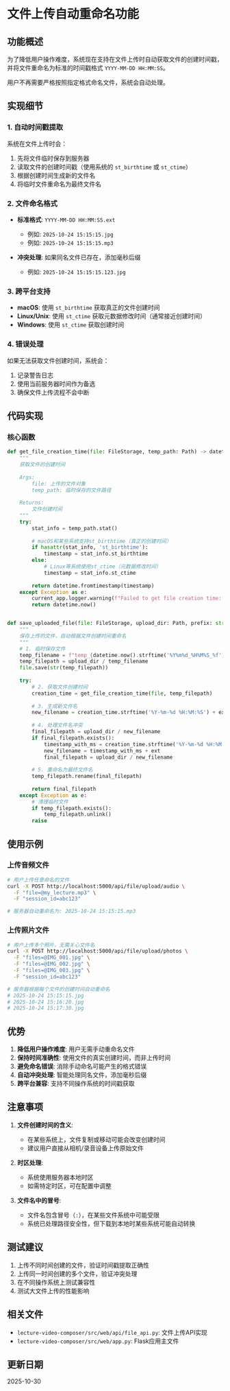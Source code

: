 # 文件上传自动重命名功能

## 功能概述

为了降低用户操作难度，系统现在支持在文件上传时自动获取文件的创建时间戳，并将文件重命名为标准的时间戳格式 `YYYY-MM-DD HH:MM:SS`。

用户不再需要严格按照指定格式命名文件，系统会自动处理。

## 实现细节

### 1. 自动时间戳提取

系统在文件上传时会：
1. 先将文件临时保存到服务器
2. 读取文件的创建时间戳（使用系统的 `st_birthtime` 或 `st_ctime`）
3. 根据创建时间生成新的文件名
4. 将临时文件重命名为最终文件名

### 2. 文件命名格式

- **标准格式**: `YYYY-MM-DD HH:MM:SS.ext`
  - 例如: `2025-10-24 15:15:15.jpg`
  - 例如: `2025-10-24 15:15:15.mp3`

- **冲突处理**: 如果同名文件已存在，添加毫秒后缀
  - 例如: `2025-10-24 15:15:15.123.jpg`

### 3. 跨平台支持

- **macOS**: 使用 `st_birthtime` 获取真正的文件创建时间
- **Linux/Unix**: 使用 `st_ctime` 获取元数据修改时间（通常接近创建时间）
- **Windows**: 使用 `st_ctime` 获取创建时间

### 4. 错误处理

如果无法获取文件创建时间，系统会：
1. 记录警告日志
2. 使用当前服务器时间作为备选
3. 确保文件上传流程不会中断

## 代码实现

### 核心函数

```python
def get_file_creation_time(file: FileStorage, temp_path: Path) -> datetime:
    """
    获取文件的创建时间
    
    Args:
        file: 上传的文件对象
        temp_path: 临时保存的文件路径
        
    Returns:
        文件创建时间
    """
    try:
        stat_info = temp_path.stat()
        
        # macOS和某些系统支持st_birthtime（真正的创建时间）
        if hasattr(stat_info, 'st_birthtime'):
            timestamp = stat_info.st_birthtime
        else:
            # Linux等系统使用st_ctime（元数据修改时间）
            timestamp = stat_info.st_ctime
        
        return datetime.fromtimestamp(timestamp)
    except Exception as e:
        current_app.logger.warning(f"Failed to get file creation time: {e}")
        return datetime.now()


def save_uploaded_file(file: FileStorage, upload_dir: Path, prefix: str = '') -> Path:
    """
    保存上传的文件，自动根据文件创建时间重命名
    """
    # 1. 临时保存文件
    temp_filename = f"temp_{datetime.now().strftime('%Y%m%d_%H%M%S_%f')}{ext}"
    temp_filepath = upload_dir / temp_filename
    file.save(str(temp_filepath))
    
    try:
        # 2. 获取文件创建时间
        creation_time = get_file_creation_time(file, temp_filepath)
        
        # 3. 生成新文件名
        new_filename = creation_time.strftime('%Y-%m-%d %H:%M:%S') + ext
        
        # 4. 处理文件名冲突
        final_filepath = upload_dir / new_filename
        if final_filepath.exists():
            timestamp_with_ms = creation_time.strftime('%Y-%m-%d %H:%M:%S.%f')[:-3]
            new_filename = timestamp_with_ms + ext
            final_filepath = upload_dir / new_filename
        
        # 5. 重命名为最终文件名
        temp_filepath.rename(final_filepath)
        
        return final_filepath
    except Exception as e:
        # 清理临时文件
        if temp_filepath.exists():
            temp_filepath.unlink()
        raise
```

## 使用示例

### 上传音频文件

```bash
# 用户上传任意命名的文件
curl -X POST http://localhost:5000/api/file/upload/audio \
  -F "file=@my_lecture.mp3" \
  -F "session_id=abc123"

# 服务器自动重命名为: 2025-10-24 15:15:15.mp3
```

### 上传照片文件

```bash
# 用户上传多个照片，无需关心文件名
curl -X POST http://localhost:5000/api/file/upload/photos \
  -F "files=@IMG_001.jpg" \
  -F "files=@IMG_002.jpg" \
  -F "files=@IMG_003.jpg" \
  -F "session_id=abc123"

# 服务器根据每个文件的创建时间自动重命名
# 2025-10-24 15:15:15.jpg
# 2025-10-24 15:16:20.jpg
# 2025-10-24 15:17:30.jpg
```

## 优势

1. **降低用户操作难度**: 用户无需手动重命名文件
2. **保持时间准确性**: 使用文件的真实创建时间，而非上传时间
3. **避免命名错误**: 消除手动命名可能产生的格式错误
4. **自动冲突处理**: 智能处理同名文件，添加毫秒后缀
5. **跨平台兼容**: 支持不同操作系统的时间戳获取

## 注意事项

1. **文件创建时间的含义**:
   - 在某些系统上，文件复制或移动可能会改变创建时间
   - 建议用户直接从相机/录音设备上传原始文件

2. **时区处理**:
   - 系统使用服务器本地时区
   - 如需特定时区，可在配置中调整

3. **文件名中的冒号**:
   - 文件名包含冒号（`:`），在某些文件系统中可能受限
   - 系统已处理路径安全性，但下载到本地时某些系统可能自动转换

## 测试建议

1. 上传不同时间创建的文件，验证时间戳提取正确性
2. 上传同一时间创建的多个文件，验证冲突处理
3. 在不同操作系统上测试兼容性
4. 测试大文件上传的性能影响

## 相关文件

- `lecture-video-composer/src/web/api/file_api.py`: 文件上传API实现
- `lecture-video-composer/src/web/app.py`: Flask应用主文件

## 更新日期

2025-10-30
